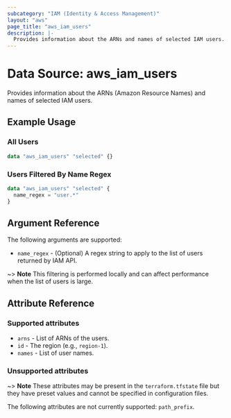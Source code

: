 ```yaml
---
subcategory: "IAM (Identity & Access Management)"
layout: "aws"
page_title: "aws_iam_users"
description: |-
  Provides information about the ARNs and names of selected IAM users.
---
```


# Data Source: aws_iam_users

Provides information about the ARNs (Amazon Resource Names) and names of selected IAM users.

## Example Usage

### All Users

```terraform
data "aws_iam_users" "selected" {}
```

### Users Filtered By Name Regex

```terraform
data "aws_iam_users" "selected" {
  name_regex = "user.*"
}
```

## Argument Reference

The following arguments are supported:

* `name_regex` - (Optional) A regex string to apply to the list of users returned by IAM API.

~> **Note** This filtering is performed locally and can affect performance when the list of users is large.

## Attribute Reference

### Supported attributes

* `arns` - List of ARNs of the users.
* `id` - The region (e.g., `region-1`).
* `names` - List of user names.

### Unsupported attributes

~> **Note** These attributes may be present in the `terraform.tfstate` file but they have preset values and cannot be specified in configuration files.

The following attributes are not currently supported: `path_prefix`.
